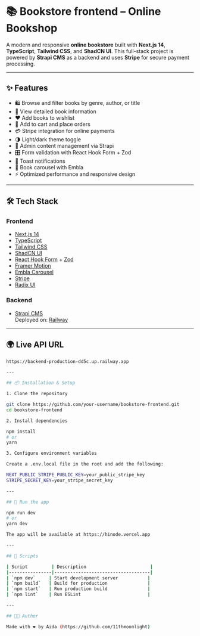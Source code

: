 # 📚 Bookstore frontend – Online Bookshop

A modern and responsive **online bookstore** built with **Next.js 14**, **TypeScript**, **Tailwind CSS**, and **ShadCN UI**. This full-stack project is powered by **Strapi CMS** as a backend and uses **Stripe** for secure payment processing.

---

## ✨ Features

- 🛍️ Browse and filter books by genre, author, or title  
- 📖 View detailed book information  
- ❤️ Add books to wishlist  
- 🛒 Add to cart and place orders  
- 💳 Stripe integration for online payments  
- 🌗 Light/dark theme toggle  
- 🧾 Admin content management via Strapi  
- 🎛️ Form validation with React Hook Form + Zod  
- 🔔 Toast notifications  
- 🎠 Book carousel with Embla  
- ⚡ Optimized performance and responsive design  

---

## 🛠 Tech Stack

### Frontend

- [Next.js 14](https://nextjs.org/)  
- [TypeScript](https://www.typescriptlang.org/)  
- [Tailwind CSS](https://tailwindcss.com/)  
- [ShadCN UI](https://ui.shadcn.dev/)  
- [React Hook Form](https://react-hook-form.com/) + [Zod](https://zod.dev/)  
- [Framer Motion](https://www.framer.com/motion/)  
- [Embla Carousel](https://www.embla-carousel.com/)  
- [Stripe](https://stripe.com/)  
- [Radix UI](https://www.radix-ui.com/)  

### Backend

- [Strapi CMS](https://strapi.io/)  
  Deployed on: [Railway](https://railway.app/)  

---

## 🌍 Live API URL

```bash
https://backend-production-dd5c.up.railway.app

---

## 📦 Installation & Setup

1. Clone the repository

git clone https://github.com/your-username/bookstore-frontend.git
cd bookstore-frontend

2. Install dependencies

npm install
# or
yarn

3. Configure environment variables

Create a .env.local file in the root and add the following:

NEXT_PUBLIC_STRIPE_PUBLIC_KEY=your_public_stripe_key
STRIPE_SECRET_KEY=your_stripe_secret_key

---

## 🚀 Run the app

npm run dev
# or
yarn dev

The app will be available at https://hinode.vercel.app

---

## 🧪 Scripts

| Script         | Description                        |
|----------------|------------------------------------|
| `npm dev`     | Start development server           |
| `npm build`   | Build for production               |
| `npm start`   | Run production build               |
| `npm lint`    | Run ESLint                         |

---

## 🧑‍💻 Author

Made with ❤️ by Aida (https://github.com/11thmoonlight)
